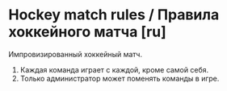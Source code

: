 # Hockey match rules / Правила хоккейного матча [ru]

Импровизированный хоккейный матч.
1. Каждая команда играет с каждой, кроме самой себя.
2. Только администратор может поменять команды в игре.